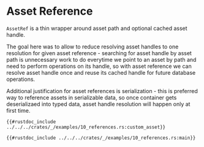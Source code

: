 # Asset Reference

`AssetRef` is a thin wrapper around asset path and optional cached asset handle.

The goal here was to allow to reduce resolving asset handles to one resolution
for given asset reference - searching for asset handle by asset path is unnecessary
work to do everytime we point to an asset by path and need to perform operations
on its handle, so with asset reference we can resolve asset handle once and reuse
its cached handle for future database operations.

Additional justification for asset references is serialization - this is preferred
way to reference assets in serializable data, so once container gets deserializaed
into typed data, asset handle resolution will happen only at first time.

```rust,ignore
{{#rustdoc_include ../../../crates/_/examples/10_references.rs:custom_asset}}
```

```rust,ignore
{{#rustdoc_include ../../../crates/_/examples/10_references.rs:main}}
```
